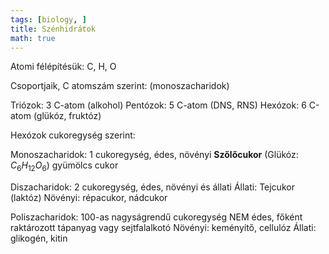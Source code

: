 ```yaml
---
tags: [biology, ] 
title: Szénhidrátok
math: true
---
```

Atomi félépítésük: C, H, O

Csoportjaik, C atomszám szerint: (monoszacharidok)

Triózok: 3 C-atom (alkohol)
Pentózok: 5 C-atom (DNS, RNS)
Hexózok: 6 C-atom (glükóz, fruktóz)

Hexózok cukoregység szerint: 

Monoszacharidok: 1 cukoregység, édes, növényi
__Szőlőcukor__ (Glükóz: $C_6H_{12}O_6$)
gyümölcs cukor

Diszacharidok: 2 cukoregység, édes, növényi és állati
Állati: Tejcukor (laktóz)
Növényi: répacukor, nádcukor

Poliszacharidok: 100-as nagyságrendű cukoregység
NEM édes, főként raktározott tápanyag vagy sejtfalalkotó
Növényi: keményítő, cellulóz
Állati: glikogén, kitin

 


